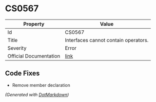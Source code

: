 # CS0567

| Property               | Value                                                             |
| ---------------------- | ----------------------------------------------------------------- |
| Id                     | CS0567                                                            |
| Title                  | Interfaces cannot contain operators\.                             |
| Severity               | Error                                                             |
| Official Documentation | [link](http://docs.microsoft.com/en-us/dotnet/csharp/misc/cs0567) |

## Code Fixes

* Remove member declaration

*\(Generated with [DotMarkdown](http://github.com/JosefPihrt/DotMarkdown)\)*